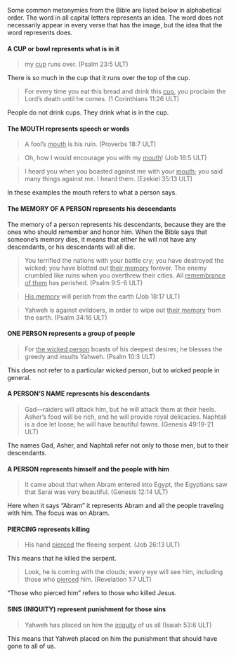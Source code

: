 

Some common metonymies from the Bible are listed below in alphabetical order. The word in all capital letters represents an idea. The word does not necessarily appear in every verse that has the image, but the idea that the word represents does.

#### A CUP or bowl represents what is in it

> my <u>cup</u> runs over.  (Psalm 23:5 ULT)

There is so much in the cup that it runs over the top of the cup.

> For every time you eat this bread and drink this <u>cup</u>, you proclaim the Lord’s death until he comes.  (1 Corinthians 11:26 ULT)


People do not drink cups. They drink what is in the cup.

#### The MOUTH represents speech or words

> A fool’s <u>mouth</u> is his ruin.  (Proverbs 18:7 ULT)

<blockquote> Oh, how I would encourage you with my <u>mouth</u>!  (Job 16:5 ULT) </blockquote> 

> I heard you when you boasted against me with your <u>mouth</u>; you said many things against me. I heard them. (Ezekiel 35:13 ULT)


In these examples the mouth refers to what a person says.

#### The MEMORY OF A PERSON represents his descendants

The memory of a person represents his descendants, because they are the ones who should remember and honor him. When the Bible says that someone’s memory dies, it means that either he will not have any descendants, or his descendants will all die.

> You terrified the nations with your battle cry;
> you have destroyed the wicked;
> you have blotted out <u>their memory</u> forever.
> The enemy crumbled like ruins
> when you overthrew their cities.
> All <u>remembrance of them</u> has perished. (Psalm 9:5-6 ULT)

<blockquote> <u>His memory</u> will perish from the earth (Job 18:17 ULT) </blockquote> 

> Yahweh is against evildoers,
> in order to wipe out <u>their memory</u> from the earth. (Psalm 34:16 ULT)


#### ONE PERSON represents a group of people

> For <u>the wicked person</u> boasts of his deepest desires;
> he blesses the greedy and insults Yahweh. (Psalm 10:3 ULT)

This does not refer to a particular wicked person, but to wicked people in general.

#### A PERSON’S NAME represents his descendants

> Gad—raiders will attack him, but he will attack them at their heels.
> Asher’s food will be rich, and he will provide royal delicacies.
> Naphtali is a doe let loose; he will have beautiful fawns. (Genesis 49:19-21 ULT)


The names Gad, Asher, and Naphtali refer not only to those men, but to their descendants.

#### A PERSON represents himself and the people with him

> It came about that when Abram entered into Egypt, the Egyptians saw that Sarai was very beautiful. (Genesis 12:14 ULT)

Here when it says “Abram” it represents Abram and all the people traveling with him. The focus was on Abram.

#### PIERCING represents killing

> His hand <u>pierced</u> the fleeing serpent. (Job 26:13 ULT)

This means that he killed the serpent.

> Look, he is coming with the clouds; every eye will see him, including those who <u>pierced</u> him. (Revelation 1:7 ULT)

“Those who pierced him” refers to those who killed Jesus.

#### SINS (INIQUITY) represent punishment for those sins

> Yahweh has placed on him the <u>iniquity</u> of us all   (Isaiah 53:6 ULT)

This means that Yahweh placed on him the punishment that should have gone to all of us.